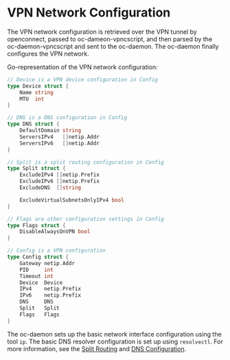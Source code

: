 # VPN Network Configuration

The VPN network configuration is retrieved over the VPN tunnel by openconnect,
passed to oc-dameon-vpncscript, and then parsed by the oc-daemon-vpncscript and
sent to the oc-daemon. The oc-daemon finally configures the VPN network.

Go-representation of the VPN network configuration:

```go
// Device is a VPN device configuration in Config
type Device struct {
	Name string
	MTU  int
}

// DNS is a DNS configuration in Config
type DNS struct {
	DefaultDomain string
	ServersIPv4   []netip.Addr
	ServersIPv6   []netip.Addr
}

// Split is a split routing configuration in Config
type Split struct {
	ExcludeIPv4 []netip.Prefix
	ExcludeIPv6 []netip.Prefix
	ExcludeDNS  []string

	ExcludeVirtualSubnetsOnlyIPv4 bool
}

// Flags are other configuration settings in Config
type Flags struct {
	DisableAlwaysOnVPN bool
}

// Config is a VPN configuration
type Config struct {
	Gateway netip.Addr
	PID     int
	Timeout int
	Device  Device
	IPv4    netip.Prefix
	IPv6    netip.Prefix
	DNS     DNS
	Split   Split
	Flags   Flags
}
```

The oc-daemon sets up the basic network interface configuration using the tool
`ip`. The basic DNS resolver configuration is set up using `resolvectl`. For
more information, see the [Split Routing](split-routing.md) and [DNS
Configuration](dns-config.md).
